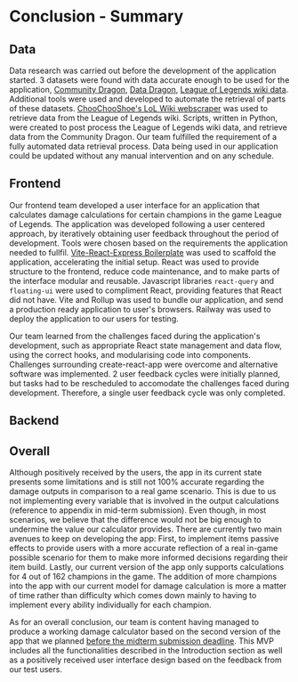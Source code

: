 # Conclusion - Summary

## Data

Data research was carried out before the development of the application started. 3 datasets were found with data accurate enough to be used for the application, [Community Dragon](https://www.communitydragon.org/), [Data Dragon](https://riot-api-libraries.readthedocs.io/en/latest/ddragon.html), [League of Legends wiki data](https://leagueoflegends.fandom.com/wiki/League_of_Legends_Wiki). Additional tools were used and developed to automate the retrieval of parts of these datasets. [ChooChooShoe's LoL Wiki webscraper](https://github.com/ChooChooShoe/lol-damage-calculator/tree/master/buildtools) was used to retrieve data from the League of Legends wiki. Scripts, written in Python, were created to post process the League of Legends wiki data, and retrieve data from the Community Dragon. Our team fulfilled the requirement of a fully automated data retrieval process. Data being used in our application could be updated without any manual intervention and on any schedule.


## Frontend

Our frontend team developed a user interface for an application that calculates damage calculations for certain champions in the game League of Legends. 
The application was developed following a user centered approach, by iteratively obtaining user feedback throughout the period of development.
Tools were chosen based on the requirements the application needed to fullfil. 
[Vite-React-Express Boilerplate](https://github.com/joeynguyen/vite-react-express-boilerplate) was used to scaffold the application, accelerating the initial setup.
React was used to provide structure to the frontend, reduce code maintenance, and to make parts of the interface modular and reusable. Javascript libraries `react-query` and `floating-ui` were used to compliment React, providing features that React did not have.
Vite and Rollup was used to bundle our application, and send a production ready application to user's browsers.
Railway was used to deploy the application to our users for testing.

Our team learned from the challenges faced during the application's development, such as appropriate React state management and data flow, using the correct hooks, and modularising code into components. Challenges surrounding create-react-app were overcome and alternative software was implemented. 2 user feedback cycles were initially planned, but tasks had to be rescheduled to accomodate the challenges faced during development. Therefore, a single user feedback cycle was only completed. 

## Backend


## Overall

Although positively received by the users, the app in its current state presents some limitations and is still not 100% accurate regarding the damage outputs in comparison to a real game scenario. This is due to us not implementing every variable that is involved in the output calculations (reference to appendix in mid-term submission). Even though, in most scenarios, we believe that the difference would not be big enough to undermine the value our calculator provides. There are currently two main avenues to keep on developing the app: First, to implement items passive effects to provide users with a more accurate reflection of a real in-game possible scenario for them to make more informed decisions regarding their item build. Lastly, our current version of the app only supports calculations for 4 out of 162 champions in the game. The addition of more champions into the app with our current model for damage calculation is more a matter of time rather than difficulty which comes down mainly to having to implement every ability individually for each champion. 

As for an overall conclusion, our team is content having managed to produce a working damage calculator based on the second version of the app that we planned [before the midterm submission deadline](#fig:wireframe). This MVP includes all the functionalities described in the Introduction section as well as a positively received user interface design based on the feedback from our test users.
